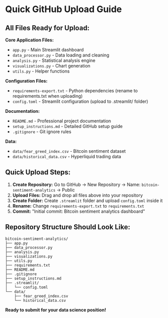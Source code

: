 # Quick GitHub Upload Guide

## All Files Ready for Upload:

**Core Application Files:**
- `app.py` - Main Streamlit dashboard
- `data_processor.py` - Data loading and cleaning
- `analysis.py` - Statistical analysis engine
- `visualizations.py` - Chart generation
- `utils.py` - Helper functions

**Configuration Files:**
- `requirements-export.txt` - Python dependencies (rename to requirements.txt when uploading)
- `config.toml` - Streamlit configuration (upload to .streamlit/ folder)

**Documentation:**
- `README.md` - Professional project documentation
- `setup_instructions.md` - Detailed GitHub setup guide
- `.gitignore` - Git ignore rules

**Data:**
- `data/fear_greed_index.csv` - Bitcoin sentiment dataset
- `data/historical_data.csv` - Hyperliquid trading data

## Quick Upload Steps:

1. **Create Repository:** Go to GitHub → New Repository → Name: `bitcoin-sentiment-analytics` → Public
2. **Upload Files:** Drag and drop all files above into your repository
3. **Create Folder:** Create `.streamlit` folder and upload `config.toml` inside it
4. **Rename:** Change `requirements-export.txt` to `requirements.txt`
5. **Commit:** "Initial commit: Bitcoin sentiment analytics dashboard"

## Repository Structure Should Look Like:
```
bitcoin-sentiment-analytics/
├── app.py
├── data_processor.py
├── analysis.py
├── visualizations.py
├── utils.py
├── requirements.txt
├── README.md
├── .gitignore
├── setup_instructions.md
├── .streamlit/
│   └── config.toml
└── data/
    ├── fear_greed_index.csv
    └── historical_data.csv
```

**Ready to submit for your data science position!**